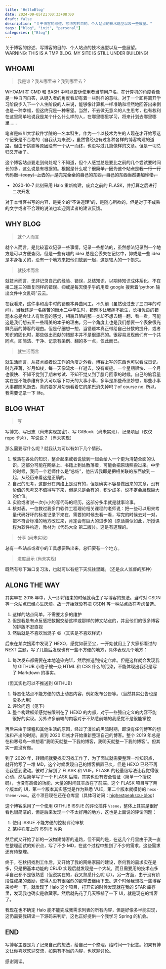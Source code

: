 ```yaml
---
title: 'HelloBlog'
date: 2024-09-05T21:00:33+08:00
draft: false
description: "关于博客的综述、写博客的目的、个人站点的技术选型以及一些展望。"
tags: ["blog", "init", "personal"]
categories: ["Blog"]
---
```


关于博客的综述、写博客的目的、个人站点的技术选型以及一些展望。<br/>
WARNING: THIS IS A TMP BLOG. MY SITE IS STILL UNDER BUILDING!

<!--more-->

## WHOAMI

> 我是谁？我从哪里来？我到哪里去？

WHOAMI 在 CMD 和 BASH 中可以告诉使用者当前用户名，在计算机的角度看像是一种自问自答，从键入者的角度看却有着一些别样的意味。对于一个即将离开学习阶段步入下一个人生阶段的人来说，能够像计算机一样准确和坦然地回答出来倒也是一种幸福，但这终究是一种奢望。当然，不去做无意义的人生思考，也有权利在这里简单地说我是某个什么什么样的人，在哪里哪里学习，将来计划去哪里哪里……

笔者是四川大学软件学院的一名本科生，作为一个以技术为生的人现在才开始写这个记录是不合格的（自我认为来说），虽然曾经也有过各种各样的博客构建的道路，但由于挑剔等原因没有一个从一而终，也没写过几篇像样的文章。但是一切总归又开始了。

这个博客站点要走到何处呢？不知道，但个人感觉总是要比之前的几个尝试要时间长的多，这么说是有根据的。根据是什么呢？~~很简单，因为这个站点是我一行一行代码敲（copy）上去的，是完完全全的自己的东西，自己的东西当然更加珍惜。~~

- 2020-10-7 此刻采用 Halo 重新构建，废弃之前的 FLASK，并打算之后进行二次开发

对于本博客书写的内容，是完全的“不讲道理”的，是随心所欲的，但是对于不成熟的文字或者不合理的说法也欢迎阅读者的建议反馈。

## WHY BLOG

> 就个人而言

就个人而言，是比较喜欢记录一些事情，记录一些想法的，虽然想法记录到一个地方是可以方便查阅，但是一些有趣的 idea 总是会丢失在记忆中，抑或是一些 idea 是本身相关的，没有一个地方来把他们放到一起，这是较大的一个损失。

> 就技术而言

就技术而言，无非记录自己的经验、错误，总结知识，以期待知识成体系化、不在接二连三的重复同样的错误、抑或是每天傻乎乎的用着 google 搜索着“python 输出文件中文乱码”云云。

在我看来，这件事和高中时的错题本异曲同工。不久前（虽然也过去了三四年的时间），当我还是一名痛苦的衡水二中学生时，错题本让我痛不欲生，长相优良的错题本总是会让人有欣喜的感觉，相貌丑陋的那一类却不想去翻一翻、看一看，可能这是我们想去买一些精美的本子的理由。另一个角度上也是我们想要一个表象很光鲜亮丽的博客的理由。但是仔细想一想，当错题本真正带给自己分数的提升，或者知识的固化时，那些做出贡献的错题本并不是很漂亮的。很容易发现他们有一个共同点，即简洁、干净、记录有条例、翻的多一点，仅此而已。

> 就生活而言

就生活而言，从技术或者说工作的角度之外看，博客上写的东西也可以看成日记。时光荏苒，岁月如梭，每一天像流水一样逝去，没有痕迹。一个星期很快、一个月也很快、不知不觉到了期末考试、不知不觉又到了腊月回家的时候。自己的脑容量实在是不能恭维有多大可以容下每天的大事小事，多半是那些奇思妙想，那些小事大事都随风逝去。真的要岁月匆匆看着它的尾巴消失掉吗？of course no. 所以，我需要记录一下 life。

## BLOG WHAT

> 写

写博文、写日志（尚未实现加密）、写 GitBook（尚未实现）、记录项目（仅仅 repo 卡片）、写说说？（尚未实现）

那么需要写什么呢？就我认为可以有如下几个情形。

1. 散落在各处的知识，整合起来或者说放到一起会给人一个更为清楚全面的认识。这部分可能在网络上、书籍上到处散落着，可能会把原话照搬过来。中学的时候，我问一个老师什么是“总结”，他告诉我即是把相关联的东西放到一起，从经历来看这是正确的。
2. 自己的思考，这部分在网络上是没有的，但是确实不容易做出来的文章，没有价值的思考又不值得写下来，但是总是会有的，积少成多，说不定会展现巨大的价值。
3. 实验或者说一次小小的写代码的经历，这部分多半就是就事论事。
4. 核对表。一位教过我多门软件工程理论相关课程的老师说：把一些可以用来考量代码好坏的标准记录下来在，需要的时候去看一看，写完的时候去对一对，把不符合标准的地方改过来，肯定会有巨大的进步的（原话类似如此，所授课程为软件构造，教材为《代码大全 第二版》）。这是有道理的。

> 分享 (尚未实现)

总有一些站点或者小的工具想要贴出来，总归要有一个地方。

> 进度展示 (尚未实现)

既然有夸下海口复习法，也就可以有挖下天坑往里跳。（还是众人监督的那种）

## ALONG THE WAY

其实早在 2018 年中，大一即将结束的时候就萌生了写博客的想法。当时对 CSDN 等一众站点已经心生厌烦。故一开始就没有把 CSDN 等一种站点放在考虑备选。

1. 这样的站点简单，不需要太多的维护
2. 但是我是有点反感把数据交给这样或那样的博文站点的，并且他们的很多博客的排版不忍直视
3. 然后就是不喜欢当混子 😆（其实是不喜欢样式）

后来在某次搜索中发现了 HEXO，感觉如获至宝，一开始就用上了大家都看过的 NEXT 主题，写了几篇后发现也有一些不方便的地方，具体表现几个地方：

1. 每次发布都需要在本地渲染完毕，然后推送到指定仓库。但是这样就会发现我的 GITHUB 小格子被一众 HTML 和 CSS 什么的污染，不能体现出我只是写了 Markdown 的事实。

（但其实也可以不推送到 GITHUB）

1. 静态化站点不能方便的防止动态内容，例如发布公告等。（当然其实公告也是没多大用）
2. 评论问题（见下）
3. 整个构建框架感觉被限制在了 HEXO 的内部，对于一些强自定义的内容不能很好的实现。另外许多前端的内容对于不熟悉前端的我感觉不是很能掌控

再后来由于课程和其他生活的原因，经过了漫长的黑暗时期，即没有任何博客的想法和产出的时期。直到 2020 年初才开始重新整理自己的博客。整个 2019 年总是在和寒号鸟一样想着“我明天就整一下我的博客，我明天就整一下我的博客”。但其实一直没有做。

到了 2020 年，转眼间就要找实习找工作了，为了面试就需要整理一堆知识点，就开始写了一堆 MD，这个时候发现自己的博客搁置已久，但是 HEXO 已经不再让我感到激动。彼时了解到了 FLASK 和 VUE，FLASK 的轻量级写法让我觉得很心动，然后简单写了一个 FLASK 后端，其实也没有安全验证（简单一个授权码），也没有高级的功能，大量的时间其实放在了前端。这个 FLASK 项目写了两个版本的 UI，第一个版本其实感觉是作为熟悉 VUE，第二个版本就模仿的 `hexo-theme-vexo`。这个项目现在还在仓库里（具体可访问：[highestpeakscu-blog](https://github.com/highestpeak/highestpeakscu-blog)）

这个博客采用了一个使用 GITHUB ISSUE 的评论插件 `Vssue`，整体上其实是很好看也很简洁的，但是后来发现一个不太好用的地方，这也是上面说的评论问题：

1. 使用 ISSUE 不能方便的控制评论审核
2. 某种程度上的 ISSUE 污染

然后就又开始了新的一波构建博客的道路，但不同的是，在这几个月里由于我一直在整理面试的知识点，写了不少 MD，在这个过程中想到了不少的需求，这些需求还有待整理。

终于，在秋招找到工作后，又开始了我的网络家园的建设，奈何我的需求实在是多，只是把基本功能的 CRUD 实现后就发现是一个大坑，而且需要用的技术点多半自己都不是很熟悉（但说实在的，我又熟悉什么呢 ☹）。另一方面，由于没有阶段性成果的激励，使得人没有很强烈的欲望去继续下去。这个时候我想找一些博客来参考一下，就发现了 Halo 这个项目，打开它的时候发现就在我的 STAR 库存里，发现我也确实是收藏家。然后就先花了几天移植了一下 UI，就是现在的博客了。

我现在也不确定 Halo 能不能完成我需求列表的所有内容，但是好像多半能实现，这仍需要我研读一下源码来判断，这也正好提供一个我学习 Spring 的机会。

## END

写博客主要是为了记录自己的想法，给自己一个整理，给时间一个纪念。如果有博文让你喜欢欢迎交流，如果有不当的内容，也欢迎讨论。

感谢阅读。
